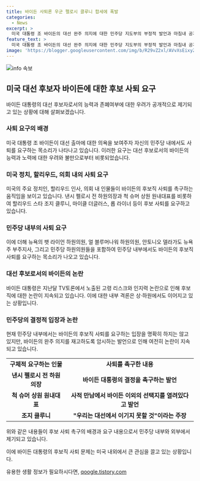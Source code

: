 ```yaml
---
title: 바이든 사퇴론 우군 펠로시 클루니 합세에 폭발
categories:
  - News
excerpt: >
  미국 대통령 조 바이든의 대선 완주 의지에 대한 민주당 지도부의 부정적 발언과 마침내 공개 사퇴 촉구가 나왔다. 바이든을 가장 위험한 상황으로 묘사한 클루니와 펠로시 전 하원 의장의 발언, 슈머 상원 원내대표의 의문의 발언 등이 주목받고 있다. 이에 할리우드 인사들도 후보 사퇴를 촉구하며 바이든에 대한 우려를 토로했고, 여러 의원과 정치인들도 사퇴를 요구하고 있다. 이에 대한 논란은 여전하며, 바이든의 대선 진출에 대한 논의가 계속되고 있다.
feature_text: >
  미국 대통령 조 바이든의 대선 완주 의지에 대한 민주당 지도부의 부정적 발언과 마침내 공개 사퇴 촉구가 나왔다. 바이든을 가장 위험한 상황으로 묘사한 클루니와 펠로시 전 하원 의장의 발언, 슈머 상원 원내대표의 의문의 발언 등이 주목받고 있다. 이에 할리우드 인사들도 후보 사퇴를 촉구하며 바이든에 대한 우려를 토로했고, 여러 의원과 정치인들도 사퇴를 요구하고 있다. 이에 대한 논란은 여전하며, 바이든의 대선 진출에 대한 논의가 계속되고 있다.
image: 'https://blogger.googleusercontent.com/img/b/R29vZ2xl/AVvXsEixyZcFfHzMRdzZMjFBmAUKJYCLCGyLL1o632UiGVXcaFdKo_bkvkuCioo0uUKlGfBVcT3P84aROyZIXSBEx3Aw5nCQ3pTgDom1WDC4m8eifvWiAmWEEVb4x6G_l8C0QH225ldMjyaFvpxGEBGNO37VmDTDMHGhJPq73UglMfDca1-0aw/s1600/blogspot.png'
---
```


<p><img src="https://blogger.googleusercontent.com/img/b/R29vZ2xl/AVvXsEixyZcFfHzMRdzZMjFBmAUKJYCLCGyLL1o632UiGVXcaFdKo_bkvkuCioo0uUKlGfBVcT3P84aROyZIXSBEx3Aw5nCQ3pTgDom1WDC4m8eifvWiAmWEEVb4x6G_l8C0QH225ldMjyaFvpxGEBGNO37VmDTDMHGhJPq73UglMfDca1-0aw/s1600/blogspot.png" alt="info 속보" /></p>

<h2 data-ke-size="size26">미국 대선 후보자 바이든에 대한 후보 사퇴 요구</h2>

<p data-ke-size="size16">바이든 대통령의 대선 후보자로서의 능력과 존폐여부에 대한 우려가 공개적으로 제기되고 있는 상황에 대해 살펴보겠습니다.</p>

<h3><b>사퇴 요구의 배경</b></h3>

<p data-ke-size="size16">미국 대통령 조 바이든이 대선 출마에 대한 의욕을 보여주자 자신의 민주당 내에서도 사퇴를 요구하는 목소리가 나타나고 있습니다. 이러한 요구는 대선 후보로서의 바이든의 능력과 노력에 대한 우려와 불만으로부터 비롯되었습니다.</p>

<h3><b>미국 정치, 할리우드, 의회 내의 사퇴 요구</b></h3>

<p data-ke-size="size16">미국의 주요 정치인, 할리우드 인사, 의회 내 인물들이 바이든의 후보직 사퇴를 촉구하는 움직임을 보이고 있습니다. 낸시 펠로시 전 하원의장과 척 슈머 상원 원내대표를 비롯하여 할리우드 스타 조지 클루니, 마이클 더글러스, 롭 라이너 등이 후보 사퇴를 요구하고 있습니다.</p>

<h3><b>민주당 내부의 사퇴 요구</b></h3>

<p data-ke-size="size16">이에 더해 뉴욕의 팻 라이언 하원의원, 얼 블루머나워 하원의원, 안토니오 델라가도 뉴욕주 부주지사, 그리고 민주당 하원의원들을 포함하여 민주당 내부에서도 바이든의 후보직 사퇴를 요구하는 목소리가 나오고 있습니다.</p>

<h3><b>대선 후보로서의 바이든의 논란</b></h3>

<p data-ke-size="size16">바이든 대통령은 지난달 TV토론에서 노출된 고령 리스크와 인지력 논란으로 인해 후보직에 대한 논란이 지속되고 있습니다. 이에 대한 내부 격론은 상·하원에서도 이어지고 있는 상황입니다.</p>

<h3><b>민주당의 결정적 입장과 논란</b></h3>

<p data-ke-size="size16">현재 민주당 내부에서는 바이든의 후보직 사퇴를 요구하는 입장을 명확히 하지는 않고 있지만, 바이든의 완주 의지를 재고하도록 암시하는 발언으로 인해 여전히 논란이 지속되고 있습니다.</p>

<table>
    <tr>
        <td style="text-align: center; height: 17px;"><b>구체적 요구하는 인물</b></td>
        <td style="text-align: center; height: 17px;"><b>사퇴를 촉구한 내용</b></td>
    </tr>
    <tr>
        <td style="text-align: center; height: 17px;"><b>낸시 펠로시 전 하원의장</b></td>
        <td style="text-align: center; height: 17px;"><b>바이든 대통령의 결정을 촉구하는 발언</b></td>
    </tr>
    <tr>
        <td style="text-align: center; height: 17px;"><b>척 슈머 상원 원내대표</b></td>
        <td style="text-align: center; height: 17px;"><b>사적 만남에서 바이든 이외의 선택지를 열려있다고 발언</b></td>
    </tr>
    <tr>
        <td style="text-align: center; height: 17px;"><b>조지 클루니</b></td>
        <td style="text-align: center; height: 17px;"><b>"우리는 대선에서 이기지 못할 것"이라는 주장</b></td>
    </tr>
</table>

<p data-ke-size="size16">위와 같은 내용들이 후보 사퇴 촉구의 배경과 요구 내용으로서 민주당 내부와 외부에서 제기되고 있습니다.</p>

<p data-ke-size="size16">이에 바이든 대통령의 후보직 사퇴 문제는 미국 내외에서 큰 관심을 끌고 있는 상황입니다.</p>
유용한 생활 정보가 필요하시다면, <a href="https://qoogle.tistory.com" rel="dofollow">qoogle.tistory.com</a>


